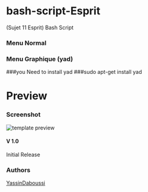 # bash-script-Esprit
(Sujet 11 Esprit) Bash Script 

### Menu Normal
### Menu Graphique (yad)
###you Need to install yad
###sudo apt-get install yad

# Preview
### Screenshot

![template preview](https://i.imgur.com/C90p0kT.png)


#### V 1.0
Initial Release
### Authors
[YassinDaboussi](https://facebook.com/yassdaboussi)


